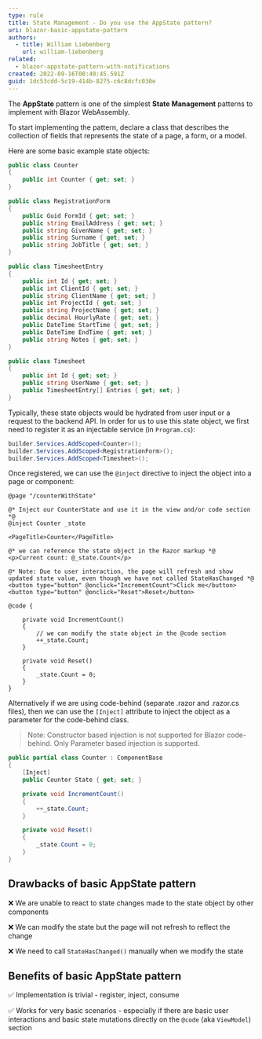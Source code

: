 ```yaml
---
type: rule
title: State Management - Do you use the AppState pattern?
uri: blazor-basic-appstate-pattern
authors:
  - title: William Liebenberg
    url: william-liebenberg
related:
  - blazor-appstate-pattern-with-notifications
created: 2022-09-16T08:40:45.591Z
guid: 1dc53cdd-5c19-414b-8275-c6c8dcfc030e
---
```





The **AppState** pattern is one of the simplest **State Management** patterns to implement with Blazor WebAssembly.

<!--endintro-->



To start implementing the pattern, declare a class that describes the collection of fields that represents the state of a page, a form, or a model.



Here are some basic example state objects:



```cs
public class Counter
{
    public int Counter { get; set; }
}

public class RegistrationForm
{
    public Guid FormId { get; set; }
    public string EmailAddress { get; set; }
    public string GivenName { get; set; }
    public string Surname { get; set; }
    public string JobTitle { get; set; }
}

public class TimesheetEntry
{
    public int Id { get; set; }
    public int ClientId { get; set; }
    public string ClientName { get; set; }
    public int ProjectId { get; set; }
    public string ProjectName { get; set; }
    public decimal HourlyRate { get; set; }
    public DateTime StartTime { get; set; }
    public DateTime EndTime { get; set; }
    public string Notes { get; set; }
}

public class Timesheet
{
    public int Id { get; set; }
    public string UserName { get; set; }
    public TimesheetEntry[] Entries { get; set; }
}
```


Typically, these state objects would be hydrated from user input or a request to the backend API. In order for us to use this state object, we first need to register it as an injectable service (in `Program.cs`):


```cs
builder.Services.AddScoped<Counter>();
builder.Services.AddScoped<RegistrationForm>();
builder.Services.AddScoped<Timesheet>();
```


Once registered, we can use the `@inject` directive to inject the object into a page or component:


```cshtml
@page "/counterWithState"

@* Inject our CounterState and use it in the view and/or code section *@
@inject Counter _state

<PageTitle>Counter</PageTitle>

@* we can reference the state object in the Razor markup *@
<p>Current count: @_state.Count</p>

@* Note: Due to user interaction, the page will refresh and show updated state value, even though we have not called StateHasChanged *@
<button type="button" @onclick="IncrementCount">Click me</button>
<button type="button" @onclick="Reset">Reset</button>

@code {

    private void IncrementCount()
    {
        // we can modify the state object in the @code section
        ++_state.Count;
    }

    private void Reset()
    {
        _state.Count = 0;
    }
}
```


Alternatively if we are using code-behind (separate .razor and .razor.cs files), then we can use the `[Inject]` attribute to inject the object as a parameter for the code-behind class.


> Note: Constructor based injection is not supported for Blazor code-behind. Only Parameter based injection is supported.


```cs
public partial class Counter : ComponentBase
{
    [Inject]
    public Counter State { get; set; }

    private void IncrementCount()
    {
        ++_state.Count;
    }

    private void Reset()
    {
        _state.Count = 0;
    }
}
```


## Drawbacks of basic AppState pattern


❌ We are unable to react to state changes made to the state object by other components

❌ We can modify the state but the page will not refresh to reflect the change

❌ We need to call `StateHasChanged()` manually when we modify the state


## Benefits of basic AppState pattern

✅ Implementation is trivial - register, inject, consume

✅ Works for very basic scenarios - especially if there are basic user interactions and basic state mutations directly on the `@code` (aka `ViewModel`) section  
